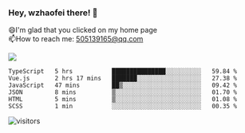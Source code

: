 ### Hey, wzhaofei there! 👋

😄I'm glad that you clicked on my home page<br>
📫How to reach me: 505139165@qq.com<br>

![](https://github-readme-stats.vercel.app/api?username=wang-zhaofei&show_icons=true)

<!--START_SECTION:waka-->

```text
TypeScript   5 hrs           ███████████████░░░░░░░░░░   59.84 %
Vue.js       2 hrs 17 mins   ███████░░░░░░░░░░░░░░░░░░   27.38 %
JavaScript   47 mins         ██▒░░░░░░░░░░░░░░░░░░░░░░   09.42 %
JSON         8 mins          ▒░░░░░░░░░░░░░░░░░░░░░░░░   01.70 %
HTML         5 mins          ▒░░░░░░░░░░░░░░░░░░░░░░░░   01.08 %
SCSS         1 min           ░░░░░░░░░░░░░░░░░░░░░░░░░   00.35 %
```

<!--END_SECTION:waka-->

![visitors](https://visitor-badge.glitch.me/badge?page_id=wzhaofei)


<!--
**wzhaofei/wzhaofei** is a ✨ _special_ ✨ repository because its `README.md` (this file) appears on your GitHub profile.

[<img align="right" width="50%" src="https://github-readme-stats.vercel.app/api?username=wzhaofei&show_icons=true">](https://metrics.lecoq.io/wzhaofei#gh-light-mode-only)

Here are some ideas to get you started:

- 🔭 I’m currently working on ...
- 🌱 I’m currently learning ...
- 👯 I’m looking to collaborate on ...
- 🤔 I’m looking for help with ...
- 💬 Ask me about ...
- 📫 How to reach me: ...
- 😄 Pronouns: ...
- ⚡ Fun fact: ...
-->
